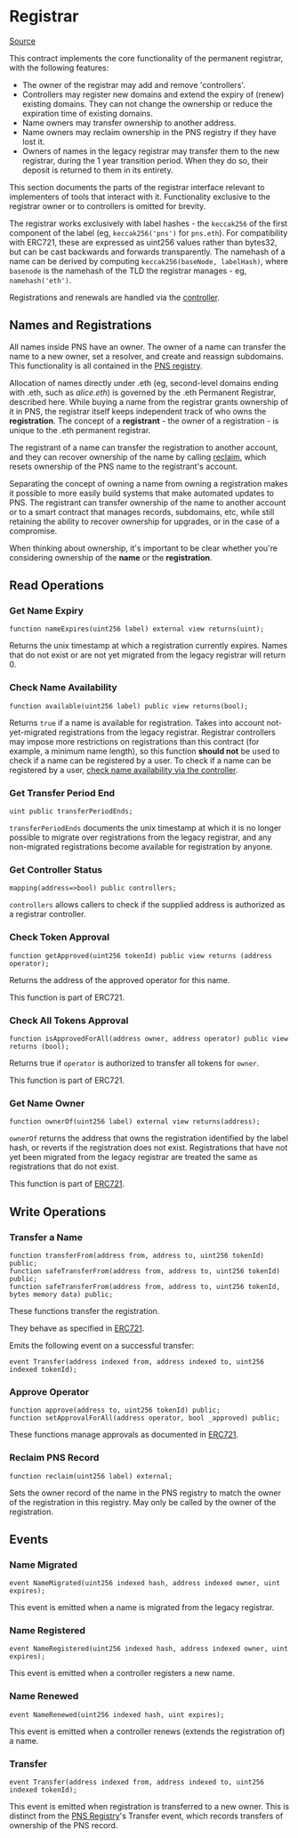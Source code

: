 # Registrar

[Source](https://github.com/pnsdomains/ethregistrar/blob/master/contracts/BaseRegistrarImplementation.sol)

This contract implements the core functionality of the permanent registrar, with the following features:

* The owner of the registrar may add and remove 'controllers'.
* Controllers may register new domains and extend the expiry of (renew) existing domains. They can not change the ownership or reduce the expiration time of existing domains.
* Name owners may transfer ownership to another address.
* Name owners may reclaim ownership in the PNS registry if they have lost it.
* Owners of names in the legacy registrar may transfer them to the new registrar, during the 1 year transition period. When they do so, their deposit is returned to them in its entirety.

This section documents the parts of the registrar interface relevant to implementers of tools that interact with it. Functionality exclusive to the registrar owner or to controllers is omitted for brevity.

The registrar works exclusively with label hashes - the `keccak256` of the first component of the label (eg, `keccak256('pns')` for `pns.eth`). For compatibility with ERC721, these are expressed as uint256 values rather than bytes32, but can be cast backwards and forwards transparently. The namehash of a name can be derived by computing `keccak256(baseNode, labelHash)`, where `basenode` is the namehash of the TLD the registrar manages - eg, `namehash('eth')`.

Registrations and renewals are handled via the [controller](controller.md).

## Names and Registrations

All names inside PNS have an owner. The owner of a name can transfer the name to a new owner, set a resolver, and create and reassign subdomains. This functionality is all contained in the [PNS registry](../pns.md).

Allocation of names directly under .eth (eg, second-level domains ending with .eth, such as _alice.eth_) is governed by the .eth Permanent Registrar, described here. While buying a name from the registrar grants ownership of it in PNS, the registrar itself keeps independent track of who owns the **registration**. The concept of a **registrant** - the owner of a registration - is unique to the .eth permanent registrar.

The registrant of a name can transfer the registration to another account, and they can recover ownership of the name by calling [reclaim](registrar.md#reclaim-pns-record), which resets ownership of the PNS name to the registrant's account.

Separating the concept of owning a name from owning a registration makes it possible to more easily build systems that make automated updates to PNS. The registrant can transfer ownership of the name to another account or to a smart contract that manages records, subdomains, etc, while still retaining the ability to recover ownership for upgrades, or in the case of a compromise.

When thinking about ownership, it's important to be clear whether you're considering ownership of the **name** or the **registration**.

## Read Operations

### Get Name Expiry

```
function nameExpires(uint256 label) external view returns(uint);
```

Returns the unix timestamp at which a registration currently expires. Names that do not exist or are not yet migrated from the legacy registrar will return 0.

### Check Name Availability

```
function available(uint256 label) public view returns(bool);
```

Returns `true` if a name is available for registration. Takes into account not-yet-migrated registrations from the legacy registrar. Registrar controllers may impose more restrictions on registrations than this contract (for example, a minimum name length), so this function **should not** be used to check if a name can be registered by a user. To check if a name can be registered by a user, [check name availability via the controller](controller.md#check-name-availability).

### Get Transfer Period End

```
uint public transferPeriodEnds;
```

`transferPeriodEnds` documents the unix timestamp at which it is no longer possible to migrate over registrations from the legacy registrar, and any non-migrated registrations become available for registration by anyone.

### Get Controller Status

```
mapping(address=>bool) public controllers;
```

`controllers` allows callers to check if the supplied address is authorized as a registrar controller.

### Check Token Approval

```
function getApproved(uint256 tokenId) public view returns (address operator);
```

Returns the address of the approved operator for this name.

This function is part of ERC721.

### Check All Tokens Approval

```
function isApprovedForAll(address owner, address operator) public view returns (bool);
```

Returns true if `operator` is authorized to transfer all tokens for `owner`.

This function is part of ERC721.

### Get Name Owner

```
function ownerOf(uint256 label) external view returns(address);
```

`ownerOf` returns the address that owns the registration identified by the label hash, or reverts if the registration does not exist. Registrations that have not yet been migrated from the legacy registrar are treated the same as registrations that do not exist.

This function is part of [ERC721](https://github.com/pnsdomains/pns/blob/master/docs/ethregistrar.rst#id7).

## Write Operations

### Transfer a Name

```
function transferFrom(address from, address to, uint256 tokenId) public;
function safeTransferFrom(address from, address to, uint256 tokenId) public;
function safeTransferFrom(address from, address to, uint256 tokenId, bytes memory data) public;
```

These functions transfer the registration.

They behave as specified in [ERC721](https://github.com/pnsdomains/pns/blob/master/docs/ethregistrar.rst#id9).

Emits the following event on a successful transfer:

```
event Transfer(address indexed from, address indexed to, uint256 indexed tokenId);
```

### Approve Operator

```
function approve(address to, uint256 tokenId) public;
function setApprovalForAll(address operator, bool _approved) public;
```

These functions manage approvals as documented in [ERC721](https://github.com/pnsdomains/pns/blob/master/docs/ethregistrar.rst#id11).

### Reclaim PNS Record

```
function reclaim(uint256 label) external;
```

Sets the owner record of the name in the PNS registry to match the owner of the registration in this registry. May only be called by the owner of the registration.

## Events

### Name Migrated

```
event NameMigrated(uint256 indexed hash, address indexed owner, uint expires);
```

This event is emitted when a name is migrated from the legacy registrar.

### Name Registered

```
event NameRegistered(uint256 indexed hash, address indexed owner, uint expires);
```

This event is emitted when a controller registers a new name.

### Name Renewed

```
event NameRenewed(uint256 indexed hash, uint expires);
```

This event is emitted when a controller renews (extends the registration of) a name.

### Transfer

```
event Transfer(address indexed from, address indexed to, uint256 indexed tokenId);
```

This event is emitted when registration is transferred to a new owner. This is distinct from the [PNS Registry](../pns.md)'s Transfer event, which records transfers of ownership of the PNS record.
